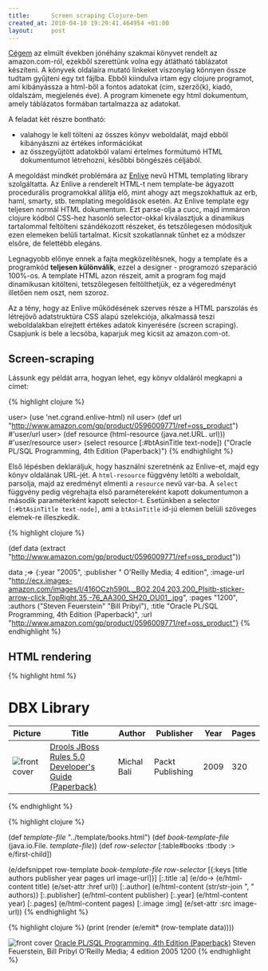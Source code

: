 ```yaml
--- 
title:      Screen scraping Clojure-ben
created_at: 2010-04-10 19:29:41.464954 +01:00
layout:     post
--- 
```


[Cégem](http://dbx.hu) az elmúlt években jónéhány szakmai könyvet rendelt az
amazon.com-ról, ezekből szerettünk volna egy átlátható táblázatot
készíteni. A könyvek oldalaira mutató linkeket viszonylag könnyen
össze tudtam gyűjteni egy txt fájlba. Ebből kiindulva irtam egy
clojure programot, ami kibányássza a html-ből a fontos adatokat (cím,
szerző(k), kiadó, oldalszám, megjelenés éve). A program kimenete egy
html dokumentum, amely táblázatos formában tartalmazza az adatokat.

A feladat két részre bontható: 

* valahogy le kell tölteni az összes könyv weboldalát, majd ebből
  kibányászni az értékes információkat
* az összegyűjtött adatokból valami értelmes formútumó HTML
  dokumentumot létrehozni, későbbi böngészés céljából.

A megoldást mindkét problémára az
[Enlive](http://github.com/cgrand/enlive) nevű HTML templating library
szolgáltatta. Az Enlive a renderelt HTML-t nem template-be ágyazott
procedurális programokkal állítja elő, mint ahogy azt megszokhattuk az
erb, haml, smarty, stb. templating megoldások esetén. Az Enlive
template egy teljesen normál HTML dokumentum. Ezt parse-olja a cucc,
majd immáron clojure kódból CSS-hez hasonló selector-okkal
kiválasztjuk a dinamikus tartalommal feltölteni szándékozott részeket,
és tetszőlegesen módosítjuk ezen elemeken belüli tartalmat. Kicsit
szokatlannak tűnhet ez a módszer elsőre, de felettébb elegáns.

Legnagyobb előnye ennek a fajta megközelítésnek, hogy a template és a
programkód __teljesen különválik__, ezzel a designer - programozó
szeparáció 100%-os. A template HTML azon részeit, amit a program fog
majd dinamikusan kitölteni, tetszőlegesen feltölthetjük, ez a
végeredményt illetően nem oszt, nem szoroz. 

Az a tény, hogy az Enlive működésének szerves része a HTML parszolás
és létrejövő adatstruktúra CSS alapú szelekciója, alkalmassá teszi
weboldalakban elrejtett értékes adatok kinyerésére (screen
scraping). Csapjunk is bele a lecsóba, kaparjuk meg kicsit az
amazon.com-ot.

Screen-scraping
---------------


Lássunk egy példát arra, hogyan lehet, egy könyv oldaláról megkapni a címet:

{% highlight clojure %}

user> (use 'net.cgrand.enlive-html)
nil
user> (def url "http://www.amazon.com/gp/product/0596009771/ref=oss_product")
#'user/url
user> (def resource (html-resource (java.net.URL. url)))
#'user/resource
user> (select resource [:#btAsinTitle text-node])
("Oracle PL/SQL Programming, 4th Edition (Paperback)")
{% endhighlight %}

Első lépésben deklaráljuk, hogy használni szeretnénk az Enlive-et,
majd egy könyv oldalának URL-jét. A `html-resource` függvény letölti a
weboldalt, parsolja, majd az eredményt elmenti a `resource` nevű
var-ba. A `select` függvény pedig végrehajta első paramétereként kapott
dokumentumon a második paraméterként kapott selector-t. Esetünkben a
selector `[:#btAsinTitle text-node]`, ami a `btAsinTitle` id-jú
elemen belüli szöveges elemek-re illeszkedik.

{% highlight clojure %}

(def data (extract "http://www.amazon.com/gp/product/0596009771/ref=oss_product"))

data ;=>
{:year "2005", 
 :publisher " O'Reilly Media; 4 edition", 
 :image-url
 "http://ecx.images-amazon.com/images/I/416OCzh590L._BO2,204,203,200_PIsitb-sticker-arrow-click,TopRight,35,-76_AA300_SH20_OU01_.jpg", 
 :pages "1200", 
 :authors ("Steven Feuerstein" "Bill Pribyl"), 
 :title "Oracle PL/SQL Programming, 4th Edition (Paperback)", 
 :url "http://www.amazon.com/gp/product/0596009771/ref=oss_product"}
{% endhighlight %}

HTML rendering
--------------

{% highlight html %}
<body>
  <h1>DBX Library</h1>
  <table id="books">
    <thead>
     <tr>
       <th>Picture</th>
       <th>Title</th>
       <th>Author</th>
       <th>Publisher</th>
       <th>Year</th>
       <th>Pages</th>
     </tr> 
    </thead>
    <tbody>
      <tr>
        <td class="image"><img src="http://ecx.images-amazon.com/images/I/51ca4jVBOmL._SL500_AA300_.jpg" alt="front cover" /></td>
        <td class="title"><a href="http://www.amazon.com/Drools-JBoss-Rules-Developers-Guide/dp/1847195644/ref=sr_1_1?ie=UTF8&s=books&qid=1267798055&sr=8-1">Drools JBoss Rules 5.0 Developer's Guide (Paperback)</a></td>
        <td class="author">Michal Bali</td>
        <td class="publisher">Packt Publishing</td>
        <td class="year">2009</td>
        <td class="pages">320</td>      
      </tr>
    </tbody>
  </table>
</body>
{% endhighlight %}

{% highlight clojure %}

(def *template-file* "../template/books.html")
(def *book-template-file* (java.io.File. *template-file*))
(def *row-selector* [:table#books :tbody :> e/first-child])

(e/defsnippet row-template *book-template-file* *row-selector*
  [{:keys [title authors publisher year pages url image-url]}]
  [:.title :a] (e/do->
                (e/html-content title)
                (e/set-attr :href url))
  [:.author] (e/html-content (str/str-join ", " authors))
  [:.publisher] (e/html-content publisher)
  [:.year] (e/html-content year)
  [:.pages] (e/html-content pages)
  [:.image :img] (e/set-attr :src image-url))
{% endhighlight %}

{% highlight clojure %}
(print (render (e/emit* (row-template data))))

<tr>
  <td class="image"><img alt="front cover" src="http://ecx.images-amazon.com/images/I/416OCzh590L._BO2,204,203,200_PIsitb-sticker-arrow-click,TopRight,35,-76_AA300_SH20_OU01_.jpg" /></td>
  <td class="title"><a href="http://www.amazon.com/gp/product/0596009771/ref=oss_product">Oracle PL/SQL Programming, 4th Edition (Paperback)</a></td>
  <td class="author">Steven Feuerstein, Bill Pribyl</td>
  <td class="publisher"> O'Reilly Media; 4 edition</td>
  <td class="year">2005</td>
  <td class="pages">1200</td>      
</tr>
{% endhighlight %}
